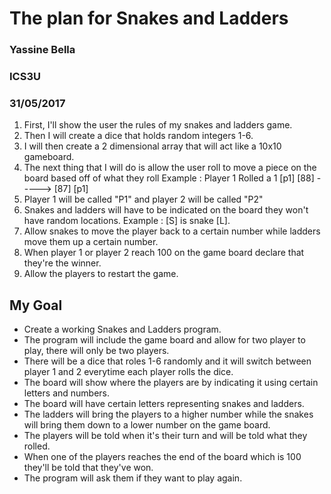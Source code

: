 # The plan for Snakes and Ladders

### Yassine Bella
### ICS3U
### 31/05/2017

1. First, I'll show the user the rules of my snakes and ladders game.
2. Then I will create a dice that holds random integers 1-6.
3. I will then create a 2 dimensional array that will act like a 10x10 gameboard.
4. The next thing that I will do is allow the user roll to move a piece on the board based off of what they roll 
   Example : Player 1 Rolled a 1  [p1] [88]  -----> [87] [p1] 
5. Player 1 will be called "P1" and player 2 will be called "P2"
6. Snakes and ladders will have to be indicated on the board they won't have random locations. Example : [S] is snake [L].
7. Allow snakes to move the player back to a certain number while ladders move them up a certain number.
8. When player 1 or player 2 reach 100 on the game board declare that they're the winner.
9. Allow the players to restart the game.

## My Goal
* Create a working Snakes and Ladders program.
* The program will include the game board and allow for two player to play, there will only be two players.
* There will be a dice that roles 1-6 randomly and it will switch between player 1 and 2 everytime each player rolls the dice.
* The board will show where the players are by indicating it using certain letters and numbers.
* The board will have certain letters representing snakes and ladders. 
* The ladders will bring the players to a higher number while the snakes will bring them down to a lower number on the game board.
* The players will be told when it's their turn and will be told what they rolled.
* When one of the players reaches the end of the board which is 100 they'll be told that they've won.
* The program will ask them if they want to play again.



